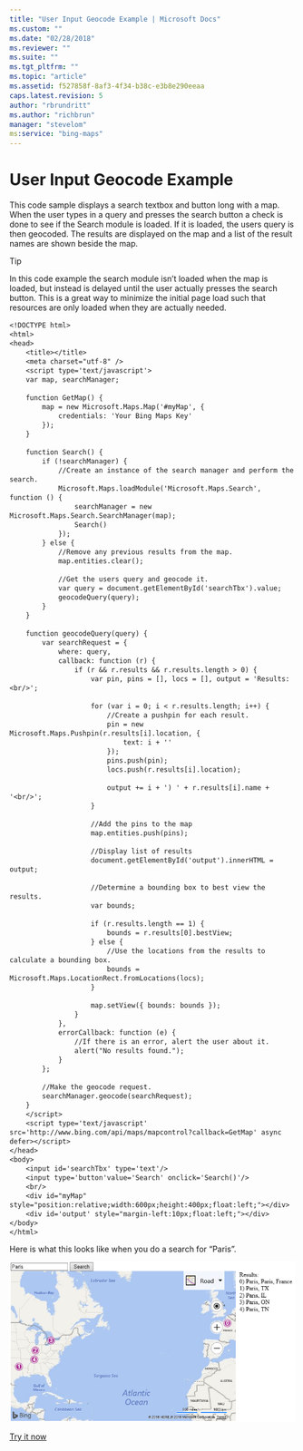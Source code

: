 ```yaml
---
title: "User Input Geocode Example | Microsoft Docs"
ms.custom: ""
ms.date: "02/28/2018"
ms.reviewer: ""
ms.suite: ""
ms.tgt_pltfrm: ""
ms.topic: "article"
ms.assetid: f527858f-8af3-4f34-b38c-e3b8e290eeaa
caps.latest.revision: 5
author: "rbrundritt"
ms.author: "richbrun"
manager: "stevelom"
ms:service: "bing-maps"
---
```

# User Input Geocode Example
This code sample displays a search textbox and button long with a map. When the user types in a query and presses the search button a check is done to see if the Search module is loaded. If it is loaded, the users query is then geocoded. The results are displayed on the map and a list of the result names are shown beside the map.

> [!TIP]
> In this code example the search module isn’t loaded when the map is loaded, but instead is delayed until the user actually presses the search button. This is a great way to minimize the initial page load such that resources are only loaded when they are actually needed.

```
<!DOCTYPE html>
<html>
<head>
    <title></title>
    <meta charset="utf-8" />
    <script type='text/javascript'>
    var map, searchManager;

    function GetMap() {
        map = new Microsoft.Maps.Map('#myMap', {
            credentials: 'Your Bing Maps Key'
        });
    }

    function Search() {
        if (!searchManager) {
            //Create an instance of the search manager and perform the search.
            Microsoft.Maps.loadModule('Microsoft.Maps.Search', function () {
                searchManager = new Microsoft.Maps.Search.SearchManager(map);
                Search()
            });
        } else {
            //Remove any previous results from the map.
            map.entities.clear();

            //Get the users query and geocode it.
            var query = document.getElementById('searchTbx').value;
            geocodeQuery(query);
        }
    }

    function geocodeQuery(query) {
        var searchRequest = {
            where: query,
            callback: function (r) {
                if (r && r.results && r.results.length > 0) {
                    var pin, pins = [], locs = [], output = 'Results:<br/>';

                    for (var i = 0; i < r.results.length; i++) {
                        //Create a pushpin for each result. 
                        pin = new Microsoft.Maps.Pushpin(r.results[i].location, {
                            text: i + ''
                        });
                        pins.push(pin);
                        locs.push(r.results[i].location);

                        output += i + ') ' + r.results[i].name + '<br/>';
                    }

                    //Add the pins to the map
                    map.entities.push(pins);

                    //Display list of results
                    document.getElementById('output').innerHTML = output;

                    //Determine a bounding box to best view the results.
                    var bounds;

                    if (r.results.length == 1) {
                        bounds = r.results[0].bestView;
                    } else {
                        //Use the locations from the results to calculate a bounding box.
                        bounds = Microsoft.Maps.LocationRect.fromLocations(locs);
                    }

                    map.setView({ bounds: bounds });
                }
            },
            errorCallback: function (e) {
                //If there is an error, alert the user about it.
                alert("No results found.");
            }
        };

        //Make the geocode request.
        searchManager.geocode(searchRequest);
    }
    </script>
    <script type='text/javascript' src='http://www.bing.com/api/maps/mapcontrol?callback=GetMap' async defer></script>
</head>
<body>
    <input id='searchTbx' type='text'/>
    <input type='button'value='Search' onclick='Search()'/>
    <br/>
    <div id="myMap" style="position:relative;width:600px;height:400px;float:left;"></div>
    <div id='output' style="margin-left:10px;float:left;"></div>
</body>
</html>
```
Here is what this looks like when you do a search for “Paris”. 

![User Input for Geocoding](../v8-web-control/media/bmv8-geocodeuserinputexample.png)

[Try it now](http://bingmapsv8samples.azurewebsites.net/#Geocode_SearchResults)